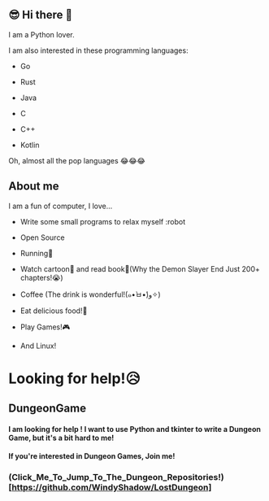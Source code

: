 ## 😎 Hi there 👋

I am a Python lover.

I am also interested in these programming languages:

- Go

- Rust

- Java

- C

- C++

- Kotlin

Oh, almost all the pop languages 😂😂😂

## About me

I am a fun of computer, I love...

- Write some small programs to relax myself :robot

- Open Source 

- Running🏃‍

- Watch cartoon📗 and read book📖(Why the Demon Slayer End Just 200+ chapters!😭)

- Coffee  (The drink is wonderful!(๑•̀ㅂ•́)و✧)

- Eat delicious food!🍰

- Play Games!🎮

- And Linux!

# Looking for help!😥

## DungeonGame

#### I am looking for help ! I want to use Python and tkinter to write a Dungeon Game, but it's a bit hard to me!

#### If you're interested in Dungeon Games, Join me!

### (Click_Me_To_Jump_To_The_Dungeon_Repositories!)[https://github.com/WindyShadow/LostDungeon]
